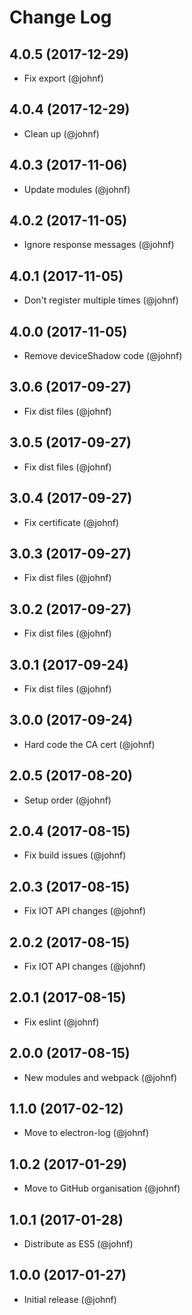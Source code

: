 # Change Log

## 4.0.5 (2017-12-29)

* Fix export (@johnf)

## 4.0.4 (2017-12-29)

* Clean up (@johnf)

## 4.0.3 (2017-11-06)

* Update modules (@johnf)

## 4.0.2 (2017-11-05)

* Ignore response messages (@johnf)

## 4.0.1 (2017-11-05)

* Don't register multiple times (@johnf)

## 4.0.0 (2017-11-05)

* Remove deviceShadow code (@johnf)

## 3.0.6 (2017-09-27)

* Fix dist files (@johnf)

## 3.0.5 (2017-09-27)

* Fix dist files (@johnf)

## 3.0.4 (2017-09-27)

* Fix certificate (@johnf)

## 3.0.3 (2017-09-27)

* Fix dist files (@johnf)

## 3.0.2 (2017-09-27)

* Fix dist files (@johnf)

## 3.0.1 (2017-09-24)

* Fix dist files (@johnf)

## 3.0.0 (2017-09-24)

* Hard code the CA cert (@johnf)

## 2.0.5 (2017-08-20)

* Setup order (@johnf)

## 2.0.4 (2017-08-15)

* Fix build issues (@johnf)

## 2.0.3 (2017-08-15)

* Fix IOT API changes (@johnf)

## 2.0.2 (2017-08-15)

* Fix IOT API changes (@johnf)

## 2.0.1 (2017-08-15)

* Fix eslint (@johnf)

## 2.0.0 (2017-08-15)

* New modules and webpack (@johnf)

## 1.1.0 (2017-02-12)

* Move to electron-log (@johnf)

## 1.0.2 (2017-01-29)

* Move to GitHub organisation (@johnf)

## 1.0.1 (2017-01-28)

* Distribute as ES5 (@johnf)

## 1.0.0 (2017-01-27)

* Initial release (@johnf)
